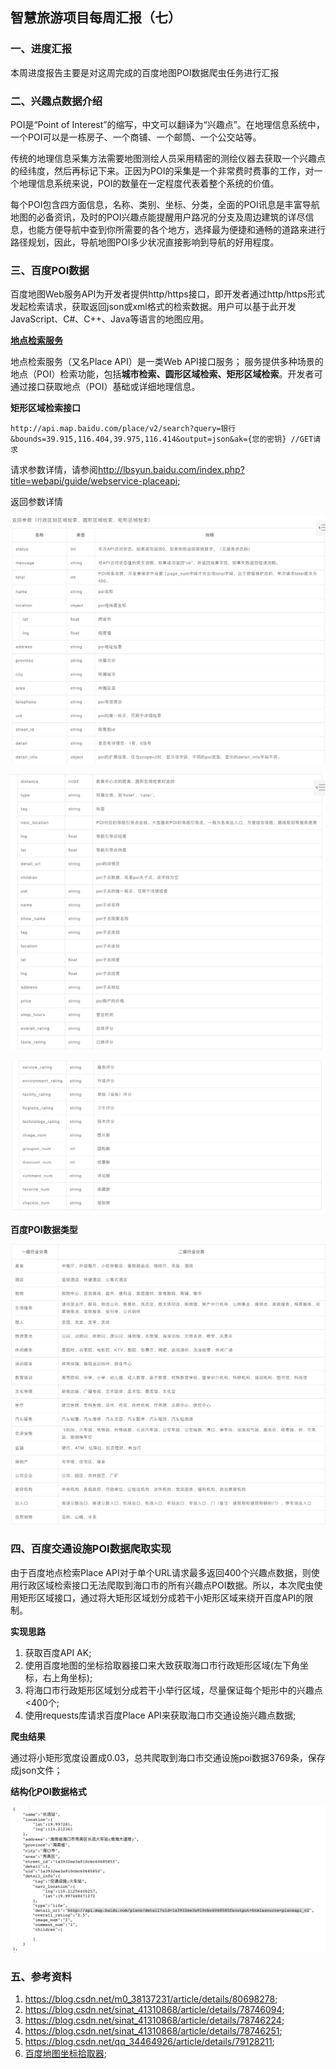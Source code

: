 ## 智慧旅游项目每周汇报（七）

### 一、进度汇报

本周进度报告主要是对这周完成的百度地图POI数据爬虫任务进行汇报

### 二、兴趣点数据介绍

POI是“Point of Interest”的缩写，中文可以翻译为“兴趣点”。在地理信息系统中，一个POI可以是一栋房子、一个商铺、一个邮筒、一个公交站等。

传统的地理信息采集方法需要地图测绘人员采用精密的测绘仪器去获取一个兴趣点的经纬度，然后再标记下来。正因为POI的采集是一个非常费时费事的工作，对一个地理信息系统来说，POI的数量在一定程度代表着整个系统的价值。

每个POI包含四方面信息，名称、类别、坐标、分类，全面的POI讯息是丰富导航地图的必备资讯，及时的POI兴趣点能提醒用户路况的分支及周边建筑的详尽信息，也能方便导航中查到你所需要的各个地方，选择最为便捷和通畅的道路来进行路径规划，因此，导航地图POI多少状况直接影响到导航的好用程度。

### 三、百度POI数据

百度地图Web服务API为开发者提供http/https接口，即开发者通过http/https形式发起检索请求，获取返回json或xml格式的检索数据。用户可以基于此开发JavaScript、C#、C++、Java等语言的地图应用。

**[地点检索服务](http://lbsyun.baidu.com/index.php?title=webapi/guide/webservice-placeapi)**

地点检索服务（又名Place API）是一类Web API接口服务；
服务提供多种场景的地点（POI）检索功能，包括**城市检索、圆形区域检索、矩形区域检索**。开发者可通过接口获取地点（POI）基础或详细地理信息。

**矩形区域检索接口**

```
http://api.map.baidu.com/place/v2/search?query=银行&bounds=39.915,116.404,39.975,116.414&output=json&ak={您的密钥} //GET请求
```
请求参数详情，请参阅<http://lbsyun.baidu.com/index.php?title=webapi/guide/webservice-placeapi>;

返回参数详情

![](./img/Baidu_POI_response_1.png)

![](./img/Baidu_POI_response_2.png)

![](./img/Baidu_POI_response_3.png)

**百度POI数据类型**

![](./img/Baidu_POI_tags.png)

### 四、百度交通设施POI数据爬取实现

由于百度地点检索Place API对于单个URL请求最多返回400个兴趣点数据，则使用行政区域检索接口无法爬取到海口市的所有兴趣点POI数据。所以，本次爬虫使用矩形区域接口，通过将大矩形区域划分成若干小矩形区域来绕开百度API的限制。

**实现思路**

1. 获取百度API AK;
2. 使用百度地图的坐标拾取器接口来大致获取海口市行政矩形区域(左下角坐标，右上角坐标);
3. 将海口市行政矩形区域划分成若干小举行区域，尽量保证每个矩形中的兴趣点<400个;
4. 使用requests库请求百度Place API来获取海口市交通设施兴趣点数据;

**爬虫结果**

通过将小矩形宽度设置成0.03，总共爬取到海口市交通设施poi数据3769条，保存成json文件；

**结构化POI数据格式**

![](./img/Baidu_POI_result.png)
 
### 五、参考资料
 
1. <https://blog.csdn.net/m0_38137231/article/details/80698278>;
2. <https://blog.csdn.net/sinat_41310868/article/details/78746094>;
3. <https://blog.csdn.net/sinat_41310868/article/details/78746224>;
4. <https://blog.csdn.net/sinat_41310868/article/details/78746251>;
5. <https://blog.csdn.net/qq_34464926/article/details/79128211>;
6. [百度地图坐标拾取器](http://api.map.baidu.com/lbsapi/getpoint/index.html);
